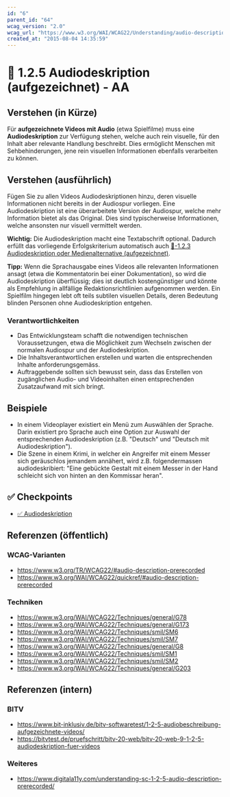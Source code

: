 ```yaml
---
id: "6"
parent_id: "64"
wcag_version: "2.0"
wcag_url: "https://www.w3.org/WAI/WCAG22/Understanding/audio-description-prerecorded.html"
created_at: "2015-08-04 14:35:59"
---
```


# 📜 1.2.5 Audiodeskription (aufgezeichnet) - AA

## Verstehen (in Kürze)

Für **aufgezeichnete Videos mit Audio** (etwa Spielfilme) muss eine **Audiodeskription** zur Verfügung stehen, welche auch rein visuelle, für den Inhalt aber relevante Handlung beschreibt. Dies ermöglicht Menschen mit Sehbehinderungen, jene rein visuellen Informationen ebenfalls verarbeiten zu können.

## Verstehen (ausführlich)

Fügen Sie zu allen Videos Audiodeskriptionen hinzu, deren visuelle Informationen nicht bereits in der Audiospur vorliegen. Eine Audiodeskription ist eine überarbeitete Version der Audiospur, welche mehr Information bietet als das Original. Dies sind typischerweise Informationen, welche ansonsten nur visuell vermittelt werden.

**Wichtig:** Die Audiodeskription macht eine Textabschrift optional. Dadurch erfüllt das vorliegende Erfolgskriterium automatisch auch [📜-1.2.3 Audiodeskription oder Medienalternative (aufgezeichnet)](/de/wcag/1.2.3-audiodeskription-oder-medienalternative-aufgezeichnet).

**Tipp:** Wenn die Sprachausgabe eines Videos alle relevanten Informationen ansagt (etwa die Kommentatorin bei einer Dokumentation), so wird die Audiodeskription überflüssig; dies ist deutlich kostengünstiger und könnte als Empfehlung in allfällige Redaktionsrichtlinien aufgenommen werden. Ein Spielfilm hingegen lebt oft teils subtilen visuellen Details, deren Bedeutung blinden Personen ohne Audiodeskription entgehen.

### Verantwortlichkeiten

- Das Entwicklungsteam schafft die notwendigen technischen Voraussetzungen, etwa die Möglichkeit zum Wechseln zwischen der normalen Audiospur und der Audiodeskription.
- Die Inhaltsverantwortlichen erstellen und warten die entsprechenden Inhalte anforderungsgemäss.
- Auftraggebende sollten sich bewusst sein, dass das Erstellen von zugänglichen Audio- und Videoinhalten einen entsprechenden Zusatzaufwand mit sich bringt.

## Beispiele

- In einem Videoplayer existiert ein Menü zum Auswählen der Sprache. Darin existiert pro Sprache auch eine Option zur Auswahl der entsprechenden Audiodeskription (z.B. "Deutsch" und "Deutsch mit Audiodeskription").
- Die Szene in einem Krimi, in welcher ein Angreifer mit einem Messer sich geräuschlos jemandem annähert, wird z.B. folgendermassen audiodeskribiert: "Eine gebückte Gestalt mit einem Messer in der Hand schleicht sich von hinten an den Kommissar heran".

## ✅ Checkpoints

- [✅ Audiodeskription](audiodeskription)

## Referenzen (öffentlich)

### WCAG-Varianten
- <https://www.w3.org/TR/WCAG22/#audio-description-prerecorded>
- <https://www.w3.org/WAI/WCAG22/quickref/#audio-description-prerecorded>

### Techniken
- <https://www.w3.org/WAI/WCAG22/Techniques/general/G78>
- <https://www.w3.org/WAI/WCAG22/Techniques/general/G173>
- <https://www.w3.org/WAI/WCAG22/Techniques/smil/SM6>
- <https://www.w3.org/WAI/WCAG22/Techniques/smil/SM7>
- <https://www.w3.org/WAI/WCAG22/Techniques/general/G8>
- <https://www.w3.org/WAI/WCAG22/Techniques/smil/SM1>
- <https://www.w3.org/WAI/WCAG22/Techniques/smil/SM2>
- <https://www.w3.org/WAI/WCAG22/Techniques/general/G203>

## Referenzen (intern)

### BITV
- <https://www.bit-inklusiv.de/bitv-softwaretest/1-2-5-audiobeschreibung-aufgezeichnete-videos/>
- <https://bitvtest.de/pruefschritt/bitv-20-web/bitv-20-web-9-1-2-5-audiodeskription-fuer-videos>

### Weiteres
- <https://www.digitala11y.com/understanding-sc-1-2-5-audio-description-prerecorded/>

